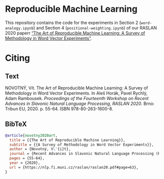 # Reproducible Machine Learning

This repository contains the code for the experiments in Section 2
(`word-analogy.ipynb`) and Section 4 (`positional-weighting.ipynb`) of
our RASLAN 2020 paperr [“The Art of Reproducible Machine Learning: A Survey of
Methodology in Word Vector Experiments”][the-art-of-reproducible-machine-learning].

 [the-art-of-reproducible-machine-learning]: https://nlp.fi.muni.cz/raslan/raslan20.pdf#page=63

# Citing
## Text
NOVOTNÝ, Vít. The Art of Reproducible Machine Learning: A Survey of Methodology
in Word Vector Experiments. In Aleš Horák, Pavel Rychlý, Adam Rambousek.
*Proceedings of the Fourteenth Workshop on Recent Advances in Slavonic Natural
Language Processing, RASLAN 2020*. Brno: Tribun EU, 2020. p. 55-64. ISBN
978-80-263-1600-8.

## BibTeX
``` bib
@article{novotny2020art,
  title = {{The Art of Reproducible Machine Learning}},
  subtitle = {{A Survey of Methodology in Word Vector Experiments}},
  author = {Novotný, V\'{i}t},
  journal = {Recent Advances in Slavonic Natural Language Processing (RASLAN 2020)},
  pages = {55-64},
  year = {2020},
  url = {https://nlp.fi.muni.cz/raslan/raslan20.pdf#page=63},
}
```
